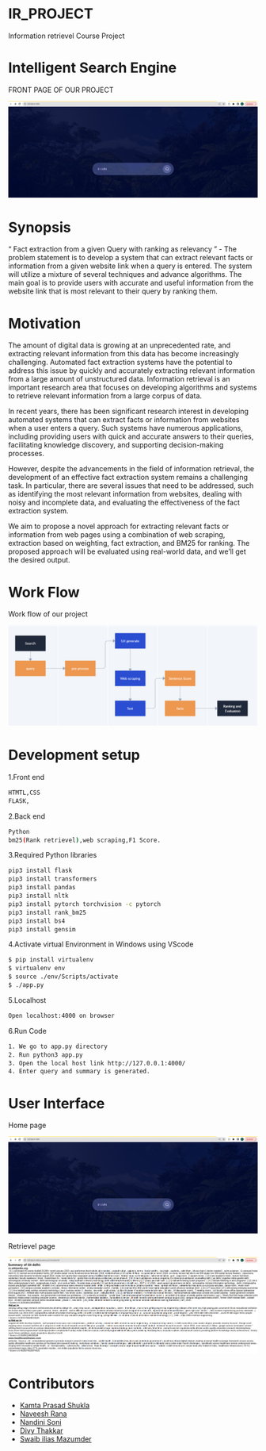 <h1 align="left">
  IR_PROJECT
</h1>
Information retrievel Course Project

<h1 align="left">
  Intelligent Search Engine
</h1>

FRONT PAGE OF OUR PROJECT

<img src="images/Ir_project_Front_page.png">

<h1 align="left">
  Synopsis
</h1>

“ Fact extraction from a given Query with ranking as relevancy ” - The problem statement is to develop a system that can extract relevant facts or information from a given website link when a query is entered. The system will utilize a mixture of several techniques and advance algorithms. The main goal is to provide users with accurate and useful information from the website link that is most relevant to their query by ranking them.

<h1 align="left">
  Motivation
</h1>

The amount of digital data is growing at an unprecedented rate, and extracting relevant information from this data has become increasingly challenging. Automated fact extraction systems have the potential to address this issue by quickly and accurately extracting relevant information from a large amount of unstructured data. Information retrieval is an important research area that focuses on developing algorithms and systems to retrieve relevant information from a large corpus of data.

In recent years, there has been significant research interest in developing automated systems that can extract facts or information from websites when a user enters a query. Such systems have numerous applications, including providing users with quick and accurate answers to their queries, facilitating knowledge discovery, and supporting decision-making processes.

However, despite the advancements in the field of information retrieval, the development of an effective fact extraction system remains a challenging task. In particular, there are several issues that need to be addressed, such as identifying the most relevant information from websites, dealing with noisy and incomplete data, and evaluating the effectiveness of the fact extraction system.

We aim to propose a novel approach for extracting relevant facts or information from web pages using a combination of web scraping, extraction based on weighting, fact extraction, and BM25 for ranking. The proposed approach will be evaluated using real-world data, and we’ll get the desired output.


<h1 align="left">
  Work Flow
</h1>

Work flow of our project

<img src="images/ppt_ir.png">

<h1 align="left">
  Development setup
</h1>

1.Front end

```bash
HTMTL,CSS
FLASK,
```
2.Back end

```bash
Python
bm25(Rank retrievel),web scraping,F1 Score.
```
3.Required Python libraries

```bash
pip3 install flask
pip3 install transformers
pip3 install pandas
pip3 install nltk
pip3 install pytorch torchvision -c pytorch
pip3 install rank_bm25
pip3 install bs4
pip3 install gensim
```
4.Activate virtual Environment in Windows using VScode

```bash
$ pip install virtualenv
$ virtualenv env
$ source ./env/Scripts/activate
$ ./app.py
```

5.Localhost

```bash
Open localhost:4000 on browser
```
6.Run Code

```bash
1. We go to app.py directory
2. Run python3 app.py
3. Open the local host link http://127.0.0.1:4000/
4. Enter query and summary is generated.
```
<h1 align="left">
  User Interface
</h1>

Home page


<img src="images/Ir_project_Front_page.png">

Retrievel page


<img src="images/retrievel_img.png">

<h1 align="left">
  Contributors
</h1>

- [Kamta Prasad Shukla](https://github.com/kpshukla123)
- [Naveesh Rana](https://github.com/Naveeshrana22043)
- [Nandini Soni](https://github.com/soninandini)
- [Divy Thakkar](https://github.com/divythakkar111)
- [Swaib ilias Mazumder](https://github.com/swaib22078)

